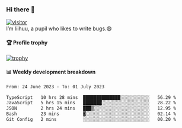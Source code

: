 ### Hi there 👋
[![visitor](https://visitor-badge.glitch.me/badge?page_id=liihuu&right_color=blue)](https://github.com/liihuu)<br>
I’m liihuu, a pupil who likes to write bugs.😄


#### 🏆 Profile trophy
[![trophy](https://github-profile-trophy.vercel.app?username=liihuu&margin-w=16&margin-h=16&rank=-C,-B)](https://github.com/liihuu)


#### 📊 Weekly development breakdown
<!--START_SECTION:waka-->

```txt
From: 24 June 2023 - To: 01 July 2023

TypeScript   10 hrs 28 mins  ██████████████░░░░░░░░░░░   56.29 %
JavaScript   5 hrs 15 mins   ███████░░░░░░░░░░░░░░░░░░   28.22 %
JSON         2 hrs 24 mins   ███▒░░░░░░░░░░░░░░░░░░░░░   12.95 %
Bash         23 mins         ▓░░░░░░░░░░░░░░░░░░░░░░░░   02.14 %
Git Config   2 mins          ░░░░░░░░░░░░░░░░░░░░░░░░░   00.20 %
```

<!--END_SECTION:waka-->

<!--
**liihuu/liihuu** is a ✨ _special_ ✨ repository because its `README.md` (this file) appears on your GitHub profile.

Here are some ideas to get you started:

- 🔭 I’m currently working on ...
- 🌱 I’m currently learning ...
- 👯 I’m looking to collaborate on ...
- 🤔 I’m looking for help with ...
- 💬 Ask me about ...
- 📫 How to reach me: ...
- 😄 Pronouns: ...
- ⚡ Fun fact: ...
-->
